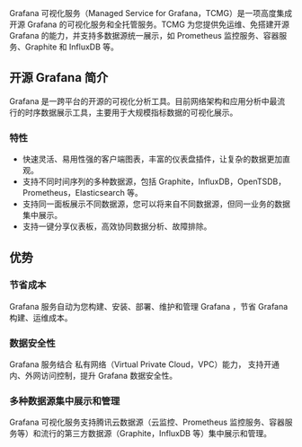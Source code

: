 Grafana 可视化服务（Managed Service for Grafana，TCMG）是一项高度集成开源 Grafana 的可视化服务和全托管服务。TCMG 为您提供免运维、免搭建开源 Grafana 的能力，并支持多数据源统一展示，如  Prometheus 监控服务、容器服务、Graphite 和 InfluxDB 等。

## 开源 Grafana 简介

Grafana 是一跨平台的开源的可视化分析工具。目前网络架构和应用分析中最流行的时序数据展示工具，主要用于大规模指标数据的可视化展示。

### 特性

- 快速灵活、易用性强的客户端图表，丰富的仪表盘插件，让复杂的数据更加直观。
- 支持不同时间序列的多种数据源，包括 Graphite，InfluxDB，OpenTSDB，Prometheus，Elasticsearch 等。
- 支持同一面板展示不同数据源，您可以将来自不同数据源，但同一业务的数据集中展示。
- 支持一键分享仪表板，高效协同数据分析、故障排除。

## 优势

### 节省成本

Grafana 服务自动为您构建、安装、部署、维护和管理 Grafana ，节省 Grafana 构建、运维成本。

### 数据安全性

Grafana 服务结合 私有网络（Virtual Private Cloud，VPC）能力， 支持开通内、外网访问控制，提升 Grafana 数据安全性。

### 多种数据源集中展示和管理

Grafana 可视化服务支持腾讯云数据源（云监控、Prometheus 监控服务、容器服务等）和流行的第三方数据源（Graphite，InfluxDB 等）集中展示和管理。


